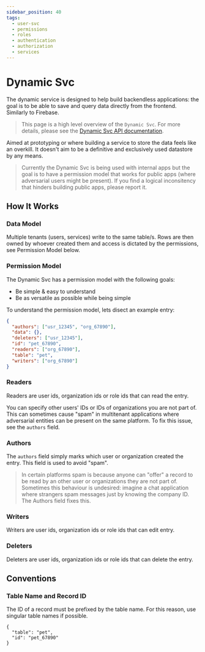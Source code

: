 ```yaml
---
sidebar_position: 40
tags:
  - user-svc
  - permissions
  - roles
  - authentication
  - authorization
  - services
---
```


# Dynamic Svc

The dynamic service is designed to help build backendless applications: the goal is to be able to save and query data directly from the frontend. Similarly to Firebase.

> This page is a high level overview of the `Dynamic Svc`. For more details, please see the [Dynamic Svc API documentation](/docs/superplatform/query).

Aimed at prototyping or where building a service to store the data feels like an overkill. It doesn't aim to be a definitive and exclusively used datastore by any means.

> Currently the Dynamic Svc is being used with internal apps but the goal is to have a permission model that works for public apps (where adversarial users might be present). If you find a logical inconsitency that hinders building public apps, please report it.

## How It Works

### Data Model

Multiple tenants (users, services) write to the same table/s. Rows are then owned by whoever created them and access is dictated by the permissions, see Permission Model below.

### Permission Model

The Dynamic Svc has a permission model with the following goals:

- Be simple & easy to understand
- Be as versatile as possible while being simple

To understand the permission model, lets disect an example entry:

```json
{
  "authors": ["usr_12345", "org_67890"],
  "data": {},
  "deleters": ["usr_12345"],
  "id": "pet_67890",
  "readers": ["org_67890"],
  "table": "pet",
  "writers": ["org_67890"]
}
```

### Readers

Readers are user ids, organization ids or role ids that can read the entry.

You can specify other users' IDs or IDs of organizations you are not part of. This can sometimes cause "spam" in multitenant applications where adversarial entities can be present on the same platform. To fix this issue, see the `authors` field.

### Authors

The `authors` field simply marks which user or organization created the entry. This field is used to avoid "spam".

> In certain platforms spam is because anyone can "offer" a record to be read by an other user or organizations they are not part of. Sometimes this behaviour is undesired: imagine a chat application where strangers spam messages just by knowing the company ID. The Authors field fixes this.

### Writers

Writers are user ids, organization ids or role ids that can edit entry.

### Deleters

Deleters are user ids, organization ids or role ids that can delete the entry.

## Conventions

### Table Name and Record ID

The ID of a record must be prefixed by the table name. For this reason, use singular table names if possible.

```
{
  "table": "pet",
  "id": "pet_67890"
}
```
